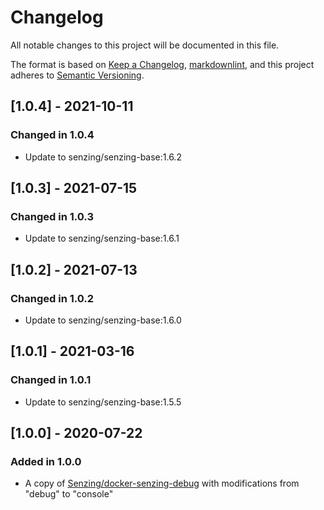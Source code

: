 # Changelog

All notable changes to this project will be documented in this file.

The format is based on [Keep a Changelog](https://keepachangelog.com/en/1.0.0/),
[markdownlint](https://dlaa.me/markdownlint/),
and this project adheres to [Semantic Versioning](https://semver.org/spec/v2.0.0.html).

## [1.0.4] - 2021-10-11

### Changed in 1.0.4

- Update to senzing/senzing-base:1.6.2

## [1.0.3] - 2021-07-15

### Changed in 1.0.3

- Update to senzing/senzing-base:1.6.1

## [1.0.2] - 2021-07-13

### Changed in 1.0.2

- Update to senzing/senzing-base:1.6.0

## [1.0.1] - 2021-03-16

### Changed in 1.0.1

- Update to senzing/senzing-base:1.5.5

## [1.0.0] - 2020-07-22

### Added in 1.0.0

- A copy of [Senzing/docker-senzing-debug](https://github.com/Senzing/docker-senzing-debug) with modifications from "debug" to "console"
